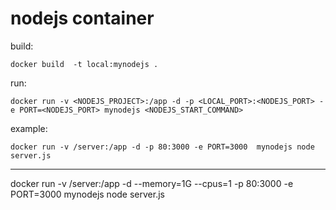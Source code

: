 nodejs container 
===
build:

	docker build  -t local:mynodejs .
run:

	docker run -v <NODEJS_PROJECT>:/app -d -p <LOCAL_PORT>:<NODEJS_PORT> -e PORT=<NODEJS_PORT> mynodejs <NODEJS_START_COMMAND>

example:

	docker run -v /server:/app -d -p 80:3000 -e PORT=3000  mynodejs node server.js
---	
docker run -v /server:/app -d --memory=1G --cpus=1 -p 80:3000 -e PORT=3000  mynodejs node server.js

